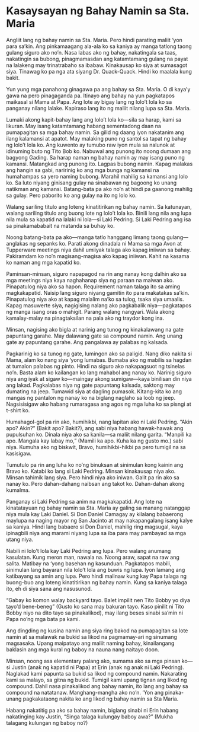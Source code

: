 # Kasaysayan ng Bahay Namin sa Sta. Maria

Angliit lang ng bahay namin sa Sta. Maria. Pero hindi parating maliit ‘yon para sa’kin. Ang pinkamaagang ala-ala ko sa kaniya ay manga tatlong taong gulang siguro ako no’n. Nasa labas ako ng bahay, nakatingala sa taas, nakatingin sa bubong, pinagmamasdan ang katamtamang gulang na payat na lalakeng may trinatrabaho sa ibabaw. Kinakausap ko siya at sumasagot siya. Tinawag ko pa nga ata siyang Dr. Quack-Quack. Hindi ko maalala kung bakit.

Yun yung mga panahong ginagawa pa ang bahay sa Sta. Maria. O di kaya’y gawa na pero pinagaganda pa. Itinayo ang bahay na yun pagkatapos maikasal si Mama at Papa. Ang lote ay bigay lang ng lolo’t lola ko sa panganay nilang lalake. Kapiraso lang ito ng maliit nilang lupa sa Sta. Maria.

Lumaki akong kapit-bahay lang ang lolo’t lola ko—sila sa harap, kami sa likuran. May isang katamtamang habang sementadong daan na pumapagitan sa mga bahay namin. Sa gilid ng daang iyon nakatanim ang ilang kalamansi at apatot. May malaking puno ng santol sa tapat ng bahay ng lolo’t lola ko. Ang kuwento ay tumubo raw iyon mula sa nalunok at idinuming buto ng Tito Bob ko. Nabuwal ang punong ito noong dumaan ang bagyong Gading. Sa harap naman ng bahay namin ay may isang puno ng kamansi. Matangkad ang punong ito. Lagpas bubong namin. Kapag malakas ang hangin sa gabi, naririnig ko ang mga bunga ng kamansi na humahampas sa yero naming bubong. Marahil mahilig sa kamansi ang lolo ko. Sa luto niyang ginisang gulay na sinabawan ng bagoong ko unang natikman ang kamansi. Batang-bata pa ako no’n at hindi pa gaanong mahilig sa gulay. Pero paborito ko ang gulay na ito ng lolo ko.

Walang sariling titulo ang loteng kinatitirikan ng bahay namin. Sa katunayan, walang sariling titulo ang buong lote ng lolo’t lola ko. Binili lang nila ang lupa nila mula sa kapatid na lalaki ni lola—si Laki Pedring. Si Laki Pedring ang isa sa pinakamababait na matanda sa buhay ko.

Noong batang-bata pa ako—manga tatlo hanggang limang taong gulang—anglakas ng sepanks ko. Parati akong dinadala ni Mama sa mga Avon at Tupperware meetings niya dahil umiiyak talaga ako kapag iniiwan sa bahay. Pakiramdam ko no’n magisang-magisa ako kapag iniiwan. Kahit na kasama ko naman ang mga kapatid ko.

Paminsan-minsan, siguro napapagod na rin ang nanay kong dalhin ako sa mga meetings niya kaya naghahanap siya ng paraan na maiwan ako. Pinapatulog niya ako sa hapon. Requirement naman talaga ito sa aming magkakapatid. Naisip lang siguro niyang gamitin ito para makatakas sa’kin. Pinapatulog niya ako at kapag malalim na’ko sa tulog, tsaka siya umaalis. Kapag masuwerte siya, nagigising nalang ako pagkabalik niya—pagkatapos ng manga isang oras o mahigit. Parang walang nangyari. Wala akong kamalay-malay na pinagtaksilan na pala ako ng traydor kong ina.

Minsan, nagising ako bigla at narinig ang tunog ng kinakalawang na gate papuntang garahe. May dalawang gate sa compound namin. Ang unang gate ay papuntang garahe. Ang pangalawa ay palabas ng kalsada.

Pagkarinig ko sa tunog ng gate, lumingon ako sa paligid. Nang diko nakita si Mama, alam ko nang siya ‘yong lumabas. Bumaba ako ng mabilis sa hagdan at tumalon palabas ng pinto. Hindi na siguro ako nakapagsuot ng tsinelas no’n. Basta alam ko kailangan ko lang mahabol ang nanay ko. Narinig siguro niya ang iyak at sigaw ko—maingay akong sumigaw—kaya binilisan din niya ang lakad. Pagkalabas niya ng gate papuntang kalsada, saktong may dumating na jeep. Tumawid siya at dagling pumasok. Kitang-kita ko ang mangas ng pantalon ng nanay ko na biglang naglaho sa loob ng jeep. Nagsisisigaw ako habang rumaragasa ang agos ng mga luha ko sa pisngi at t-shirt ko.

Humahagol-gol pa rin ako, humihikbi, nang lapitan ako ni Laki Pedring. “Akin apo? Akin?” (Bakit apo? Bakit?), ang sabi niya habang hawak-hawak ang pupulsuhan ko. Dinala niya ako sa kanila—sa maliit nilang garita. “Manpili ka apo. Mangala kay labay mo,” (Mamili ka apo. Kuha ka ng gusto mo.) sabi niya. Kumuha ako ng biskwit, Bravo, humihikbi-hikbi pa pero tumigil na sa kasisigaw.

Tumutulo pa rin ang luha ko no’ng binuksan at sinimulan kong kainin ang Bravo ko. Katabi ko lang si Laki Pedring. Minsan kinakausap niya ako. Minsan tahimik lang siya. Pero hindi niya ako iniwan. Galit pa rin ako sa nanay ko. Pero dahan-dahang naibsan ang takot ko. Dahan-dahan akong kumalma.

Panganay si Laki Pedring sa anim na magkakapatid. Ang lote na kinatatayuan ng bahay namin sa Sta. Maria ay galing sa manang natanggap niya mula kay Laki Daniel. Si Don Daniel Camagay ay kilalang babaerong maylupa na naging mayor ng San Jacinto at may nakapangalang isang kalye sa kaniya. Hindi lang babaero si Don Daniel, mahilig ring magsugal, kaya ipinagbili niya ang marami niyang lupa sa iba para may pambayad sa mga utang niya.

Nabili ni lolo’t lola kay Laki Pedring ang lupa. Pero walang anumang kasulatan. Kung meron man, nawala na. Noong araw, sapat na raw ang salita. Matibay na ‘yong basehan ng kasunduan. Pagkatapos mabili, sinimulan lang bayaran nila lolo’t lola ang buwis ng lupa. Iyon lamang ang katibayang sa amin ang lupa. Pero hindi malinaw kung kay Papa talaga ng buong-buo ang loteng kinatitirikan ng bahay namin. Kung sa kaniya talaga ito, eh di siya sana ang nasusunod.

“Gabay ko komon walay backyard tayo. Balet impilit nen Tito Bobby yo diya tayo’d bene-beneg” (Gusto ko sana may bakuran tayo. Kaso pinilit ni Tito Bobby niyo na dito tayo sa pinakalikod), may ilang beses sinabi sa’min ni Papa no’ng mga bata pa kami.

Ang dingding ng kusina namin ang siya ring bakod na pumapagitan sa lote namin at sa malawak na bukid sa likod na pagmamay-ari ng sinumang magsasaka. Upang maipatayo ang maliit naming bahay, kinailangang baklasin ang mga kural ng baboy na nauna nang naitayo doon.

Minsan, noong asa elementary palang ako, sumama ako sa mga pinsan ko—si Justin (anak ng kapatid ni Papa) at Erin (anak ng anak ni Laki Pedring). Naglakad kami papunta sa bukid sa likod ng compound namin. Nakarating kami sa malayo, sa gitna ng bukid. Tumigil kami upang tignan ang likod ng compound. Dahil nasa pinakalikod ang bahay namin, ito lang ang bahay sa compound na natatanaw. Manghang-mangha ako no’n. ‘Yon ang pinaka-unang pagkakataong nakita ko ang likod ng bahay namin sa Sta Maria.

Habang nakatitig pa ako sa bahay namin, biglang sinabi ni Erin habang nakatinging kay Justin, “Singa talaga kulungay baboy awa?” (Mukha talagang kulungan ng baboy no?)

